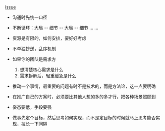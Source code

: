 [issue](https://api.github.com/repos/hoperyy/blog/issues/94)

+  沟通时先统一口径
+  不断循环：大局 -- 细节 -- 大局 -- 细节 ... ...
+  资源是有限的，如何安排，要好好考虑
+  不单独抄送，乱序机制
+  如果你的团队是需求方

    1. 想清楚核心需求是什么
    2. 需求拆解后，轻重缓急是什么

+  推动一个事情，最重要的问题有时不是技术的，而是方法论，这一点要明确

+  在推广自己的方案时，必须要比其他人想的多的多才行，把各种场景照顾到

+  姿态要低，手段要强

+  做事先定个目标，然后思考如何实现，而不是定目标的时候就马上思考能否实现，拉长一下间隔